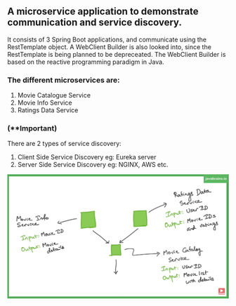 ## A microservice application to demonstrate communication and service discovery.

It consists of 3 Spring Boot applications, and communicate using the RestTemplate object. A WebClient Builder is also looked into, since the RestTemplate is being planned to be depreceated. 
The WebClient Builder is based on the reactive programming paradigm in Java.

### The different microservices are:
1. Movie Catalogue Service
2. Movie Info Service
3. Ratings Data Service

### (**Important)
There are 2 types of service discovery:
1. Client Side Service Discovery
eg: Eureka server
2. Server Side Service Discovery
eg: NGINX, AWS etc.

![Alt text](assests/Layout.png?raw=true "Microservice layout")
